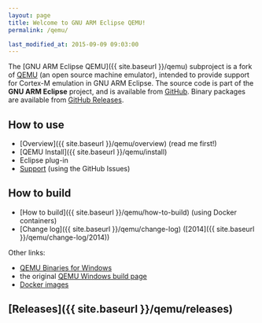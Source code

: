 ```yaml
---
layout: page
title: Welcome to GNU ARM Eclipse QEMU!
permalink: /qemu/

last_modified_at: 2015-09-09 09:03:00
---
```


The [GNU ARM Eclipse QEMU]({{ site.baseurl }}/qemu) subproject is a fork of [QEMU](http://wiki.qemu.org/Main_Page) (an open source machine emulator), intended to provide support for Cortex-M emulation in GNU ARM Eclipse. The source code is part of the **GNU ARM Eclipse** project, and is available from [GitHub](https://github.com/gnuarmeclipse/qemu). Binary packages are available from [GitHub Releases](https://github.com/gnuarmeclipse/qemu/releases). 

## How to use

* [Overview]({{ site.baseurl }}/qemu/overview) (read me first!)
* [QEMU Install]({{ site.baseurl }}/qemu/install)
* Eclipse plug-in
* [Support](https://github.com/gnuarmeclipse/qemu/issues/1) (using the GitHub Issues)

## How to build

* [How to build]({{ site.baseurl }}/qemu/how-to-build) (using Docker containers)
* [Change log]({{ site.baseurl }}/qemu/change-log) ([2014]({{ site.baseurl }}/qemu/change-log/2014))

Other links:

* [QEMU Binaries for Windows](http://qemu.weilnetz.de)
* the original [QEMU Windows build page](http://wiki.qemu.org/Hosts/W32)
* [Docker images](https://registry.hub.docker.com/u/ilegeul/)

## [Releases]({{ site.baseurl }}/qemu/releases)

